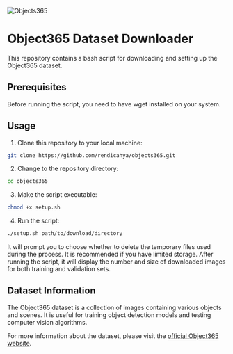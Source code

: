 ![Objects365](https://www.objects365.org/images/output.jpg)

# Object365 Dataset Downloader

This repository contains a bash script for downloading and setting up the Object365 dataset.

## Prerequisites

Before running the script, you need to have wget installed on your system.

## Usage

1. Clone this repository to your local machine:
```bash
git clone https://github.com/rendicahya/objects365.git
```

2. Change to the repository directory:
```bash
cd objects365
```

3. Make the script executable:
```bash
chmod +x setup.sh
```

4. Run the script:
```bash
./setup.sh path/to/download/directory
```
It will prompt you to choose whether to delete the temporary files used during the process. It is recommended if you have limited storage. After running the script, it will display the number and size of downloaded images for both training and validation sets.

## Dataset Information

The Object365 dataset is a collection of images containing various objects and scenes. It is useful for training object detection models and testing computer vision algorithms.

For more information about the dataset, please visit the [official Object365 website](https://www.objects365.org/).
